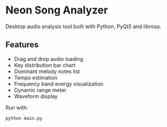# Neon Song Analyzer

Desktop audio analysis tool built with Python, PyQt5 and librosa.

## Features
- Drag and drop audio loading
- Key distribution bar chart
- Dominant melody notes list
- Tempo estimation
- Frequency band energy visualization
- Dynamic range meter
- Waveform display

Run with:
```
python main.py
```

